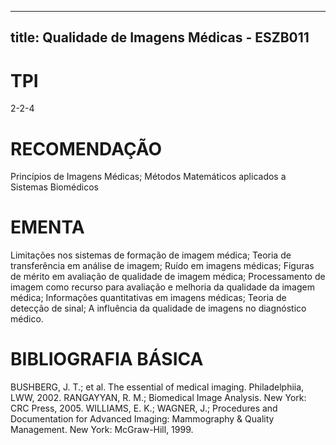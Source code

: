 
---
title: Qualidade de Imagens Médicas - ESZB011 
---

# TPI

2-2-4

# RECOMENDAÇÃO

Princípios de Imagens Médicas; Métodos Matemáticos aplicados a Sistemas Biomédicos

# EMENTA

Limitações nos sistemas de formação de imagem médica; Teoria de transferência em análise de imagem; Ruído em imagens médicas; Figuras de mérito em avaliação de qualidade de imagem médica; Processamento de imagem como recurso para avaliação e melhoria da qualidade da imagem médica; Informações quantitativas em imagens médicas; Teoria de detecção de sinal; A influência da qualidade de imagens no diagnóstico médico.

# BIBLIOGRAFIA BÁSICA

BUSHBERG, J. T.; et al. The essential of medical imaging. Philadelphiia, LWW, 2002.
RANGAYYAN, R. M.; Biomedical Image Analysis. New York: CRC Press, 2005.
WILLIAMS, E. K.; WAGNER, J.; Procedures and Documentation for Advanced Imaging: Mammography & Quality Management. New York: McGraw-Hill, 1999.
        